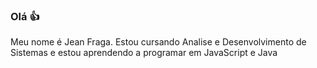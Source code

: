 ### Olá 👍

Meu nome é Jean Fraga.
Estou cursando Analise e Desenvolvimento de Sistemas e estou aprendendo a programar em JavaScript e Java
